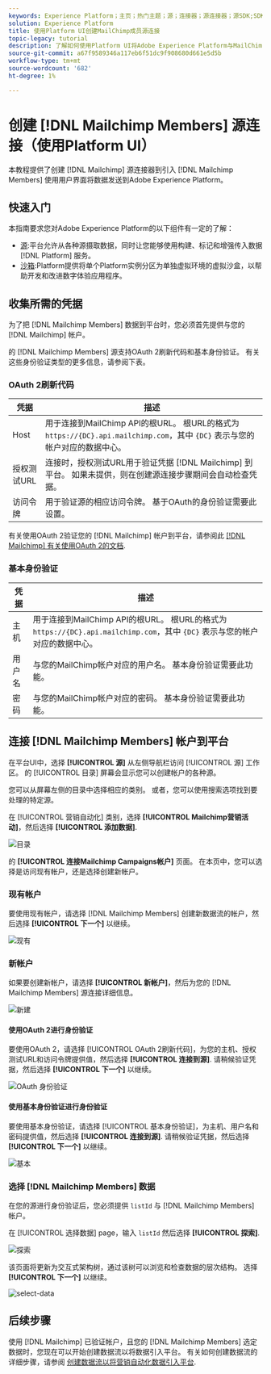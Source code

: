 ```yaml
---
keywords: Experience Platform；主页；热门主题；源；连接器；源连接器；源SDK;SDK
solution: Experience Platform
title: 使用Platform UI创建MailChimp成员源连接
topic-legacy: tutorial
description: 了解如何使用Platform UI将Adobe Experience Platform与MailChimp成员连接。
source-git-commit: a67f9589346a117eb6f51dc9f908680d661e5d5b
workflow-type: tm+mt
source-wordcount: '682'
ht-degree: 1%

---
```



# 创建 [!DNL Mailchimp Members] 源连接（使用Platform UI）

本教程提供了创建 [!DNL Mailchimp] 源连接器到引入 [!DNL Mailchimp Members] 使用用户界面将数据发送到Adobe Experience Platform。

## 快速入门

本指南要求您对Adobe Experience Platform的以下组件有一定的了解：

* [源](../../../../home.md):平台允许从各种源摄取数据，同时让您能够使用构建、标记和增强传入数据 [!DNL Platform] 服务。
* [沙箱](../../../../../sandboxes/home.md):Platform提供将单个Platform实例分区为单独虚拟环境的虚拟沙盒，以帮助开发和改进数字体验应用程序。

## 收集所需的凭据

为了把 [!DNL Mailchimp Members] 数据到平台时，您必须首先提供与您的 [!DNL Mailchimp] 帐户。

的 [!DNL Mailchimp Members] 源支持OAuth 2刷新代码和基本身份验证。 有关这些身份验证类型的更多信息，请参阅下表。

### OAuth 2刷新代码

| 凭据 | 描述 |
| --- | --- |
| Host | 用于连接到MailChimp API的根URL。 根URL的格式为 `https://{DC}.api.mailchimp.com`，其中 `{DC}` 表示与您的帐户对应的数据中心。 |
| 授权测试URL | 连接时，授权测试URL用于验证凭据 [!DNL Mailchimp] 到平台。 如果未提供，则在创建源连接步骤期间会自动检查凭据。 |
| 访问令牌 | 用于验证源的相应访问令牌。 基于OAuth的身份验证需要此设置。 |

有关使用OAuth 2验证您的 [!DNL Mailchimp] 帐户到平台，请参阅此 [[!DNL Mailchimp] 有关使用OAuth 2的文档](https://mailchimp.com/developer/marketing/guides/access-user-data-oauth-2/).

### 基本身份验证

| 凭据 | 描述 |
| --- | --- |
| 主机 | 用于连接到MailChimp API的根URL。 根URL的格式为 `https://{DC}.api.mailchimp.com`，其中 `{DC}` 表示与您的帐户对应的数据中心。 |
| 用户名 | 与您的MailChimp帐户对应的用户名。 基本身份验证需要此功能。 |
| 密码 | 与您的MailChimp帐户对应的密码。 基本身份验证需要此功能。 |

## 连接 [!DNL Mailchimp Members] 帐户到平台

在平台UI中，选择 **[!UICONTROL 源]** 从左侧导航栏访问 [!UICONTROL 源] 工作区。 的 [!UICONTROL 目录] 屏幕会显示您可以创建帐户的各种源。

您可以从屏幕左侧的目录中选择相应的类别。 或者，您可以使用搜索选项找到要处理的特定源。

在 [!UICONTROL 营销自动化] 类别，选择 **[!UICONTROL Mailchimp营销活动]**，然后选择 **[!UICONTROL 添加数据]**.

![目录](../../../../images/tutorials/create/mailchimp-members/catalog.png)

的 **[!UICONTROL 连接Mailchimp Campaigns帐户]** 页面。 在本页中，您可以选择是访问现有帐户，还是选择创建新帐户。

### 现有帐户

要使用现有帐户，请选择 [!DNL Mailchimp Members] 创建新数据流的帐户，然后选择 **[!UICONTROL 下一个]** 以继续。

![现有](../../../../images/tutorials/create/mailchimp-members/existing.png)

### 新帐户

如果要创建新帐户，请选择 **[!UICONTROL 新帐户]**，然后为您的 [!DNL Mailchimp Members] 源连接详细信息。

![新建](../../../../images/tutorials/create/mailchimp-members/new.png)


#### 使用OAuth 2进行身份验证

要使用OAuth 2，请选择 [!UICONTROL OAuth 2刷新代码]，为您的主机、授权测试URL和访问令牌提供值，然后选择 **[!UICONTROL 连接到源]**. 请稍候验证凭据，然后选择 **[!UICONTROL 下一个]** 以继续。

![OAuth 身份验证](../../../../images/tutorials/create/mailchimp-members/oauth.png)

#### 使用基本身份验证进行身份验证

要使用基本身份验证，请选择 [!UICONTROL 基本身份验证]，为主机、用户名和密码提供值，然后选择 **[!UICONTROL 连接到源]**. 请稍候验证凭据，然后选择 **[!UICONTROL 下一个]** 以继续。

![基本](../../../../images/tutorials/create/mailchimp-members/basic.png)

### 选择 [!DNL Mailchimp Members] 数据

在您的源进行身份验证后，您必须提供 `listId` 与 [!DNL Mailchimp Members] 帐户。

在 [!UICONTROL 选择数据] page，输入 `listId` 然后选择 **[!UICONTROL 探索]**.

![探索](../../../../images/tutorials/create/mailchimp-members/explore.png)

该页面将更新为交互式架构树，通过该树可以浏览和检查数据的层次结构。 选择 **[!UICONTROL 下一个]** 以继续。

![select-data](../../../../images/tutorials/create/mailchimp-members/select-data.png)

## 后续步骤

使用 [!DNL Mailchimp] 已验证帐户，且您的 [!DNL Mailchimp Members] 选定数据时，您现在可以开始创建数据流以将数据引入平台。 有关如何创建数据流的详细步骤，请参阅 [创建数据流以将营销自动化数据引入平台](../../dataflow/marketing-automation.md).
